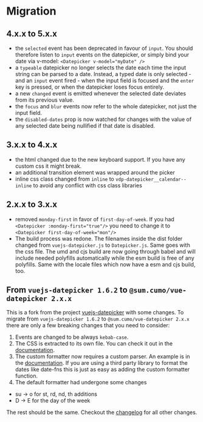# Migration

## 4.x.x to 5.x.x

- the `selected` event has been deprecated in favour of `input`. You should therefore listen to `input` events on the datepicker, or simply bind your date via v-model: `<Datepicker v-model="myDate" />`
- a `typeable` datepicker no longer selects the date each time the input string can be parsed to a date. Instead, a typed date is only selected - and an `input` event fired - when the input field is focused and the `enter` key is pressed, or when the datepicker loses focus entirely.
- a new `changed` event is emitted whenever the selected date deviates from its previous value.
- the `focus` and `blur` events now refer to the whole datepicker, not just the input field.
- the `disabled-dates` prop is now watched for changes with the value of any selected date being nullified if that date is disabled.

## 3.x.x to 4.x.x

- the html changed due to the new keyboard support. If you have any custom css it might break.
- an additional transition element was wrapped around the picker
- inline css class changed from `inline` to `vdp-datepicker__calendar--inline` to avoid any conflict with css class libraries

## 2.x.x to 3.x.x

- removed `monday-first` in favor of `first-day-of-week`. If you had `<Datepicker :monday-first="true"/>` you need to change it to `<Datepicker first-day-of-week="mon"/>`
- The build process was redone. The filenames inside the dist folder changed from `vuejs-datepicker.js` to `Datepicker.js`. Same goes with the css file.
  The umd and cjs build are now going through babel and will include needed polyfills automatically while the esm build is free of any polyfills.
  Same with the locale files which now have a esm and cjs build, too.

## From `vuejs-datepicker 1.6.2` to `@sum.cumo/vue-datepicker 2.x.x`

This is a fork from the project [vuejs-datepicker](https://github.com/charliekassel/vuejs-datepicker) with some changes.
To migrate from `vuejs-datepicker 1.6.2` to `@sum.cumo/vue-datepicker 2.x.x` there are only a few breaking changes that you need to consider:

1. Events are changed to be always `kebab-case`.
2. The CSS is extracted to its own file. You can check it out in the [documentation](https://sumcumo.github.io/vue-datepicker/guide/#usage).
3. The custom formatter now requires a custom parser. An example is in the [documentation](https://sumcumo.github.io/vue-datepicker/guide/DateFormatting/#function-formatter).
   If you are using a third party library to format the dates like date-fns this is just as easy as adding the custom formatter function.
4. The default formatter had undergone some changes

- su -> o for st, rd, nd, th additions
- D -> E for the day of the week

The rest should be the same. Checkout the [changelog](https://github.com/sumcumo/vue-datepicker/blob/master/CHANGELOG.md) for all other changes.
